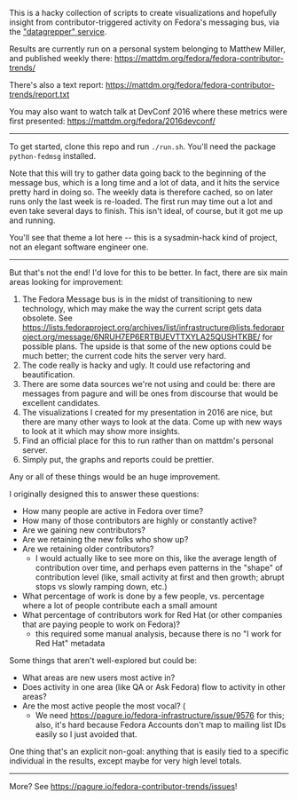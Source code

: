 This is a hacky collection of scripts to create visualizations and hopefully
insight from contributor-triggered activity on Fedora's messaging bus, via
the ["datagrepper" service](https://apps.fedoraproject.org/datagrepper/).

Results are currently run on a personal system belonging to Matthew Miller,
and published weekly there: https://mattdm.org/fedora/fedora-contributor-trends/

There's also a text report: https://mattdm.org/fedora/fedora-contributor-trends/report.txt

You may also want to watch talk at DevConf 2016 where these metrics were
first presented: https://mattdm.org/fedora/2016devconf/

----

To get started, clone this repo and run `./run.sh`. You'll need the package
`python-fedmsg` installed.

Note that this will try to gather data going back to the beginning of the
message bus, which is a long time and a lot of data, and it hits the service
pretty hard in doing so. The weekly data is therefore cached, so on later
runs only the last week is re-loaded. The first run may time out a lot and
even take several days to finish. This isn't ideal, of course, but it got me
up and running.

You'll see that theme a lot here -- this is a sysadmin-hack kind of project,
not an elegant software engineer one.

----

But that's not the end! I'd love for this to be better. In fact, there are
six main areas looking for improvement:



1. The Fedora Message bus is in the midst of transitioning to new technology, which may make the way the current script gets data obsolete. See https://lists.fedoraproject.org/archives/list/infrastructure@lists.fedoraproject.org/message/6NRUH7EP6ERTBUEVTTXYLA25QUSHTKBE/ for possible plans. The upside is that some of the new options could be much better; the current code hits the server very hard.
2. The code really is hacky and ugly. It could use refactoring and beautification.
3. There are some data sources we're not using and could be: there are messages from pagure and will be ones from discourse that would be excellent candidates.
4. The visualizations I created for my presentation in 2016 are nice, but there are many other ways to look at the data. Come up with new ways to look at it which may show more insights.
5. Find an official place for this to run rather than on mattdm's personal server.
6. Simply put, the graphs and reports could be prettier.

Any or all of these things would be an huge improvement.

I originally designed this to answer these questions:

* How many people are active in Fedora over time?
* How many of those contributors are highly or constantly active?
* Are we gaining new contributors?
* Are we retaining the new folks who show up?
* Are we retaining older contributors?
    -  I would actually like to see more on this, like the average length of contribution over time, and perhaps even patterns in the "shape" of contribution level (like, small activity at first and then growth; abrupt stops vs slowly ramping down, etc.)
* What percentage of work is done by a few people, vs. percentage where a lot of people contribute each a small amount
* What percentage of contributors work for Red Hat (or other companies that are paying people to work on Fedora)?
    - this required some manual analysis, because there is no "I work for Red Hat" metadata

Some things that aren't well-explored but could be:

* What areas are new users most active in?
* Does activity in one area (like QA or Ask Fedora) flow to activity in other areas? 
* Are the most active people the most vocal? (
    - We need https://pagure.io/fedora-infrastructure/issue/9576 for this; also, it's hard because Fedora Accounts don't map to mailing list IDs easily so I just avoided that.

One thing that's an explicit non-goal: anything that is easily tied to a specific individual in the results, except maybe for very high level totals.


----

More? See https://pagure.io/fedora-contributor-trends/issues!